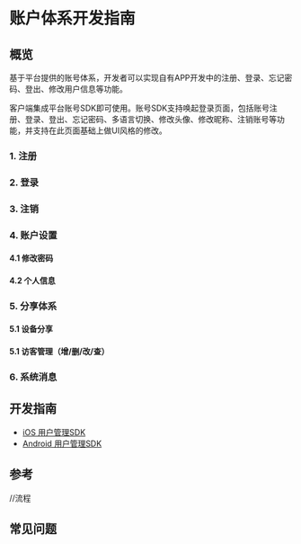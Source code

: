 # 账户体系开发指南

## 概览

​        基于平台提供的账号体系，开发者可以实现自有APP开发中的注册、登录、忘记密码、登出、修改用户信息等功能。

​        客户端集成平台账号SDK即可使用。账号SDK支持唤起登录页面，包括账号注册、登录、登出、忘记密码、多语言切换、修改头像、修改昵称、注销账号等功能，并支持在此页面基础上做UI风格的修改。 

### 	1. 注册

### 	2. 登录

### 	3. 注销

### 	4. 账户设置
#### 	4.1 修改密码
#### 	4.2 个人信息

### 	5. 分享体系
#### 	5.1  设备分享
#### 	5.1  访客管理（增/删/改/查）

### 	6. 系统消息

## 开发指南
* [iOS 用户管理SDK](ios/用户管理.md)
* [Android 用户管理SDK](Android/用户管理.md)

## 参考
//流程

## 常见问题
